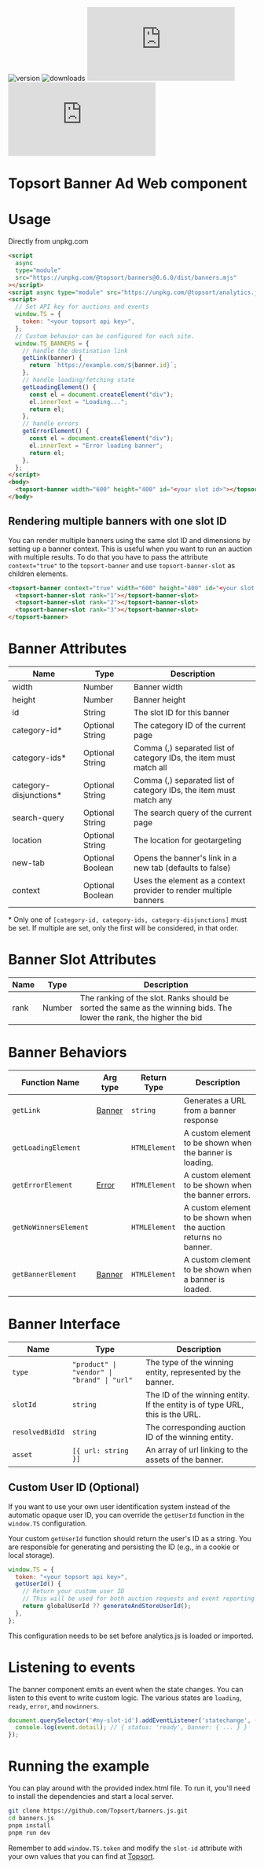 ![version](https://img.shields.io/npm/v/@topsort/banners)
![downloads](https://img.shields.io/npm/dw/@topsort/banners)
![license](https://img.shields.io/github/license/Topsort/banners.js)
![GitHub Repo stars](https://img.shields.io/github/stars/topsort/banners.js?style=social)

# Topsort Banner Ad Web component

# Usage

Directly from unpkg.com

```html
<script
  async
  type="module"
  src="https://unpkg.com/@topsort/banners@0.6.0/dist/banners.mjs"
></script>
<script async type="module" src="https://unpkg.com/@topsort/analytics.js"></script>
<script>
  // Set API key for auctions and events
  window.TS = {
    token: "<your topsort api key>",
  };
  // Custom behavior can be configured for each site.
  window.TS_BANNERS = {
    // handle the destination link
    getLink(banner) {
      return `https://example.com/${banner.id}`;
    },
    // handle loading/fetching state
    getLoadingElement() {
      const el = document.createElement("div");
      el.innerText = "Loading...";
      return el;
    },
    // handle errors
    getErrorElement() {
      const el = document.createElement("div");
      el.innerText = "Error loading banner";
      return el;
    },
  };
</script>
<body>
  <topsort-banner width="600" height="400" id="<your slot id>"></topsort-banner>
</body>
```

## Rendering multiple banners with one slot ID

You can render multiple banners using the same slot ID and dimensions by setting up
a banner context. This is useful when you want to run an auction with multiple results.
To do that you have to pass the attribute `context="true"` to the `topsort-banner` and
use `topsort-banner-slot` as children elements.

```html
<topsort-banner context="true" width="600" height="400" id="<your slot id>">
  <topsort-banner-slot rank="1"></topsort-banner-slot>
  <topsort-banner-slot rank="2"></topsort-banner-slot>
  <topsort-banner-slot rank="3"></topsort-banner-slot>
</topsort-banner>
```

# Banner Attributes

| Name                   | Type             | Description                                                                 |
| ---------------------- | ---------------- | --------------------------------------------------------------------------- |
| width                  | Number           | Banner width                                                                |
| height                 | Number           | Banner height                                                               |
| id                     | String           | The slot ID for this banner                                                 |
| category-id*           | Optional String  | The category ID of the current page                                         |
| category-ids*          | Optional String  | Comma (,) separated list of category IDs, the item must match all           |
| category-disjunctions* | Optional String  | Comma (,) separated list of category IDs, the item must match any           |
| search-query           | Optional String  | The search query of the current page                                        |
| location               | Optional String  | The location for geotargeting                                               |
| new-tab                | Optional Boolean | Opens the banner's link in a new tab (defaults to false)                    |
| context                | Optional Boolean | Uses the element as a context provider to render multiple banners           |

\* Only one of `[category-id, category-ids, category-disjunctions]` must be set.
If multiple are set, only the first will be considered, in that order.

# Banner Slot Attributes
| Name | Type   | Description                                                                                                           |
|------|--------|-----------------------------------------------------------------------------------------------------------------------|
| rank | Number | The ranking of the slot. Ranks should be sorted the same as the winning bids. The lower the rank, the higher the bid  |

# Banner Behaviors

| Function Name         | Arg type                                                                                        | Return Type   | Description                                                      |
| -------------------   | ---------------------------                                                                     | ------------- | --------------------------------------------------------         |
| `getLink`             | [Banner](#banner-interface)                                                                     | `string`      | Generates a URL from a banner response                           |
| `getLoadingElement`   |                                                                                                 | `HTMLElement` | A custom element to be shown when the banner is loading.         |
| `getErrorElement`     | [Error](https://developer.mozilla.org/en-US/docs/Web/JavaScript/Reference/Global_Objects/Error) | `HTMLElement` | A custom element to be shown when the banner errors.             |
| `getNoWinnersElement` |                                                                                                 | `HTMLElement` | A custom element to be shown when the auction returns no banner. |
| `getBannerElement`    | [Banner](#banner-interface)                                                                     | `HTMLElement` | A custom clement to be shown when a banner is loaded.            |

# Banner Interface

| Name            | Type                                        | Description                                                                  |
| --------------- | ------------------------------------------- | ---------------------------------------------------------------------------- |
| `type`          | `"product" \| "vendor" \| "brand" \| "url"` | The type of the winning entity, represented by the banner.                   |
| `slotId`        | `string`                                    | The ID of the winning entity. If the entity is of type URL, this is the URL. |
| `resolvedBidId` | `string`                                    | The corresponding auction ID of the winning entity.                          |
| `asset`         | `[{ url: string }]`                         | An array of url linking to the assets of the banner.                         |

## Custom User ID (Optional)

If you want to use your own user identification system instead of the automatic opaque user ID, you can override the `getUserId` function in the `window.TS` configuration.

Your custom `getUserId` function should return the user's ID as a string. You are responsible for generating and persisting the ID (e.g., in a cookie or local storage).

```javascript
window.TS = {
  token: "<your topsort api key>",
  getUserId() {
    // Return your custom user ID
    // This will be used for both auction requests and event reporting
    return globalUserId ?? generateAndStoreUserId();
  },
};
```

This configuration needs to be set before analytics.js is loaded or imported.

# Listening to events
The banner component emits an event when the state changes. You can listen to this event to write custom logic.
The various states are `loading`, `ready`, `error`, and `nowinners`.


```javascript
document.querySelector('#my-slot-id').addEventListener('statechange', (event) => {
  console.log(event.detail); // { status: 'ready', banner: { ... } }
});
```

# Running the example

You can play around with the provided index.html file. To run it, you'll need to
install the dependencies and start a local server.

```bash
git clone https://github.com/Topsort/banners.js.git
cd banners.js
pnpm install
pnpm run dev
```

Remember to add `window.TS.token` and modify the `slot-id` attribute with your
own values that you can find at [Topsort](https://app.topsort.com/).
